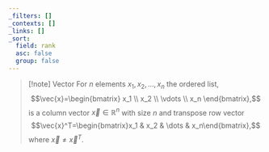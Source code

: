 ```yaml
---
_filters: []
_contexts: []
_links: []
_sort:
  field: rank
  asc: false
  group: false
---
```

>[!note] Vector
>For $n$ elements $x_1,x_2,...,x_n$ the ordered list,
>$$\vec{x}=\begin{bmatrix} x_1 \\ x_2 \\ \vdots \\ x_n \end{bmatrix},$$
>is a column vector $\vec{x} \in \mathbb{R}^n$ with size $n$ and transpose row vector
>$$\vec{x}^T=\begin{bmatrix}x_1 & x_2 & \dots & x_n\end{bmatrix},$$
>where $\vec{x} \neq \vec{x}^T$.
